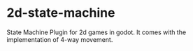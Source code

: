 # 2d-state-machine
State Machine Plugin for 2d games in godot.  It comes with the implementation of 4-way movement.
